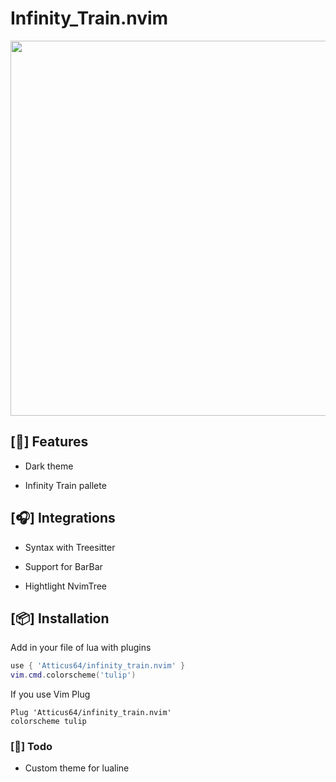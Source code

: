 # Infinity_Train.nvim

<img src="https://i.postimg.cc/mgJgbJzb/infinity-trian-nvim.png" width="600">

## [:wrench:] Features

- Dark theme
  
- Infinity Train pallete
  

## [:headphones:] Integrations

- Syntax with Treesitter
  
- Support for BarBar
  
- Hightlight NvimTree
  

## [:package:] Installation

Add in your file of lua with plugins

```lua
use { 'Atticus64/infinity_train.nvim' }
vim.cmd.colorscheme('tulip')
```

If you use Vim Plug

```vim
Plug 'Atticus64/infinity_train.nvim'
colorscheme tulip
```

### [:notebook_with_decorative_cover:] Todo

- Custom theme for lualine

